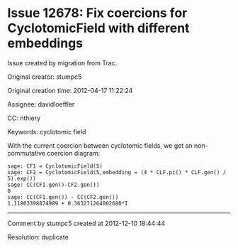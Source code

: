 # Issue 12678: Fix coercions for CyclotomicField with different embeddings

Issue created by migration from Trac.

Original creator: stumpc5

Original creation time: 2012-04-17 11:22:24

Assignee: davidloeffler

CC:  nthiery

Keywords: cyclotomic field

With the current coercion between cyclotomic fields, we get an non-commutative coercion diagram:


```
sage: CF1 = CyclotomicField(5)
sage: CF2 = CyclotomicField(5,embedding = (4 * CLF.pi() * CLF.gen() / 5).exp())
sage: CC(CF1.gen()-CF2.gen())
0
sage: CC(CF1.gen()) - CC(CF2.gen())                     
1.11803398874989 + 0.363271264002680*I
```



---

Comment by stumpc5 created at 2012-12-10 18:44:44

Resolution: duplicate
